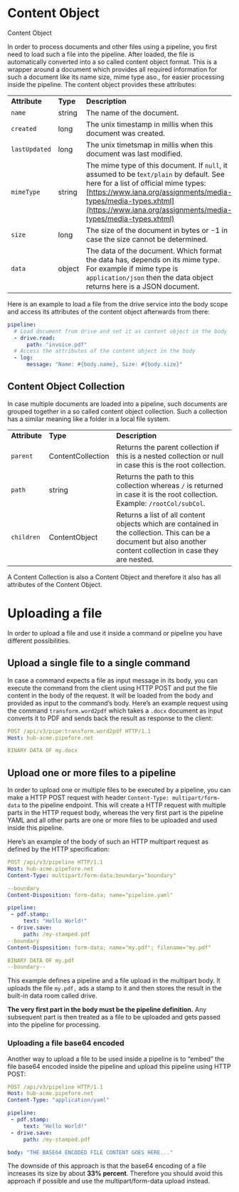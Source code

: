 # Content Object

Content Object

In order to process documents and other files using a pipeline, you first need to load such a file into the pipeline. After loaded, the file is automatically converted into a so called content object format. This is a wrapper around a document which provides all required information for such a document like its name size, mime type aso., for easier processing inside the pipeline. The content object provides these attributes:

|     |     |     |
| --- | --- | --- |
| **Attribute** | **Type** | **Description** |
| `name` | string | The name of the document. |
| `created` | long | The unix timestamp in millis when this document was created. |
| `lastUpdated` | long | The unix timetsmap in millis when this document was last modified. |
| `mimeType` | string | The mime type of this document. If `null`, it assumed to be t`ext/plain` by default. See here for a list of official mime types: [https://www.iana.org/assignments/media-types/media-types.xhtml](https://www.iana.org/assignments/media-types/media-types.xhtml) |
| `size` | long | The size of the document in bytes or -1 in case the size cannot be determined. |
| `data` | object | The data of the document. Which format the data has, depends on its mime type. For example if mime type is `application/json` then the data object returns here is a JSON document. |

Here is an example to load a file from the drive service into the body scope and access its attributes of the content object afterwards from there:

```yaml
pipeline:
  # Load document from drive and set it as content object in the body
  - drive.read:
      path: "invoice.pdf"
  # Access the attributes of the content object in the body
  - log:
      message: "Name: #{body.name}, Size: #{body.size}" 
```

## Content Object Collection

In case multiple documents are loaded into a pipeline, such documents are grouped together in a so called content object collection. Such a collection has a similar meaning like a folder in a local file system.

|     |     |     |
| --- | --- | --- |
| **Attribute** | **Type** | **Description** |
| `parent` | ContentCollection | Returns the parent collection if this is a nested collection or null in case this is the root collection. |
| `path` | string | Returns the path to this collection whereas `/` is returned in case it is the root collection. Example: `/rootCol/subCol`. |
| `children` | ContentObject | Returns a list of all content objects which are contained in the collection. This can be a document but also another content collection in case they are nested. |

A Content Collection is also a Content Object and therefore it also has all attributes of the Content Object.

# Uploading a file

In order to upload a file and use it inside a command or pipeline you have different possibilities.

## Upload a single file to a single command

In case a command expects a file as input message in its body, you can execute the command from the client using HTTP POST and put the file content in the body of the request. It will be loaded from the body and provided as input to the command’s body. Here’s an example request using the command `transform.word2pdf` which takes a `.docx` document as input converts it to PDF and sends back the result as response to the client:

```yaml
POST /api/v3/pipe:transform.word2pdf HTTP/1.1 
Host: hub-acme.pipefore.net

BINARY DATA OF my.docx
```

## Upload one or more files to a pipeline

In order to upload one or multiple files to be executed by a pipeline, you can make a HTTP POST request with header `Content-Type: multipart/form-data` to the pipeline endpoint. This will create a HTTP request with multiple parts in the HTTP request body, whereas the very first part is the pipeline YAML and all other parts are one or more files to be uploaded and used inside this pipeline.

Here’s an example of the body of such an HTTP multipart request as defined by the HTTP specification:

```yaml
POST /api/v3/pipeline HTTP/1.1 
Host: hub-acme.pipefore.net
Content-Type: multipart/form-data;boundary="boundary" 

--boundary 
Content-Disposition: form-data; name="pipeline.yaml" 

pipeline:
 - pdf.stamp:
     text: "Hello World!"
 - drive.save:
     path: /my-stamped.pdf 
--boundary 
Content-Disposition: form-data; name="my.pdf"; filename="my.pdf" 

BINARY DATA OF my.pdf
--boundary--
```

This example defines a pipeline and a file upload in the multipart body. It uploads the file `my.pdf,` ads a stamp to it and then stores the result in the built-in data room called drive.

**The very first part in the body must be the pipeline definition.** Any subsequent part is then treated as a file to be uploaded and gets passed into the pipeline for processing.

### Uploading a file base64 encoded

Another way to upload a file to be used inside a pipeline is to “embed” the file base64 encoded inside the pipeline and upload this pipeline using HTTP POST:

```yaml
POST /api/v3/pipeline HTTP/1.1 
Host: hub-acme.pipefore.net
Content-Type: "application/yaml"  

pipeline:
 - pdf.stamp:
     text: "Hello World!"
 - drive.save:
     path: /my-stamped.pdf 

body: "THE BASE64 ENCODED FILE CONTENT GOES HERE..."
```

The downside of this approach is that the base64 encoding of a file increases its size by about **33% percent**. Therefore you should avoid this approach if possible and use the multipart/form-data upload instead.
